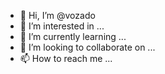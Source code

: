 - 👋 Hi, I’m @vozado
- 👀 I’m interested in ...
- 🌱 I’m currently learning ...
- 💞️ I’m looking to collaborate on ...
- 📫 How to reach me ...

<!---
vozado/vozado is a ✨ special ✨ repository because its `README.md` (this file) appears on your GitHub profile.
You can click the Preview link to take a look at your changes.
--->
